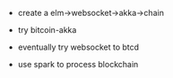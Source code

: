 + create a elm->websocket->akka->chain

- try bitcoin-akka
- eventually try websocket to btcd

- use spark to process blockchain

